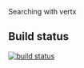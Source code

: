 Searching with vertx

## Build status
[![build status](https://travis-ci.org/ke4roh/vertx-search.svg?branch=master)](https://travis-ci.org/ke4roh/vertx-search/branches)

